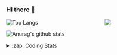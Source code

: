### Hi there 👋

<!--
**tao8687/tao8687** is a ✨ _special_ ✨ repository because its `README.md` (this file) appears on your GitHub profile.

Here are some ideas to get you started:

- 🔭 I’m currently working on ...
- 🌱 I’m currently learning ...
- 👯 I’m looking to collaborate on ...
- 🤔 I’m looking for help with ...
- 💬 Ask me about ...
- 📫 How to reach me: ...
- 😄 Pronouns: ...
- ⚡ Fun fact: ...
-->

<img align='right' src="https://media.giphy.com/media/M9gbBd9nbDrOTu1Mqx/giphy.gif" width="240">

  
![Top Langs](https://github-readme-stats.vercel.app/api/top-langs/?username=tao8687&layout=compact&title_color=23238E&text_color=A67D3D)

![Anurag's github stats](https://github-readme-stats.vercel.app/api?username=tao8687&show_icons=true&&text_color=A67D3D&title_color=23238E&show_icons=false&count_private=true&hide=stars)

<details>
  <summary>:zap: Coding Stats</summary>
  <br>
    
<!--START_SECTION:waka-->
![Code Time](http://img.shields.io/badge/Code%20Time-1%2C477%20hrs%2015%20mins-blue)

![Profile Views](http://img.shields.io/badge/Profile%20Views-1-blue)

**🐱 My GitHub Data** 

> 📦 1.5 MB Used in GitHub's Storage 
 > 
> 🚫 Not Opted to Hire
 > 
> 📜 50 Public Repositories 
 > 
> 🔑 25 Private Repositories 
 > 
**I'm an Early 🐤** 

```text
🌞 Morning                1338 commits        ██████████████████████░░░   86.55 % 
🌆 Daytime                87 commits          █░░░░░░░░░░░░░░░░░░░░░░░░   05.63 % 
🌃 Evening                117 commits         ██░░░░░░░░░░░░░░░░░░░░░░░   07.57 % 
🌙 Night                  4 commits           ░░░░░░░░░░░░░░░░░░░░░░░░░   00.26 % 
```
📅 **I'm Most Productive on Wednesday** 

```text
Monday                   223 commits         ████░░░░░░░░░░░░░░░░░░░░░   14.42 % 
Tuesday                  210 commits         ███░░░░░░░░░░░░░░░░░░░░░░   13.58 % 
Wednesday                276 commits         ████░░░░░░░░░░░░░░░░░░░░░   17.85 % 
Thursday                 201 commits         ███░░░░░░░░░░░░░░░░░░░░░░   13.00 % 
Friday                   219 commits         ████░░░░░░░░░░░░░░░░░░░░░   14.17 % 
Saturday                 213 commits         ███░░░░░░░░░░░░░░░░░░░░░░   13.78 % 
Sunday                   204 commits         ███░░░░░░░░░░░░░░░░░░░░░░   13.20 % 
```


📊 **This Week I Spent My Time On** 

```text
🕑︎ Time Zone: Asia/Shanghai

💬 Programming Languages: 
C++                      5 hrs 19 mins       ████████████░░░░░░░░░░░░░   47.35 % 
Other                    3 hrs 47 mins       ████████░░░░░░░░░░░░░░░░░   33.74 % 
YAML                     1 hr 13 mins        ███░░░░░░░░░░░░░░░░░░░░░░   10.84 % 
C                        29 mins             █░░░░░░░░░░░░░░░░░░░░░░░░   04.35 % 
Markdown                 12 mins             ░░░░░░░░░░░░░░░░░░░░░░░░░   01.91 % 

🔥 Editors: 
VS Code                  11 hrs 14 mins      █████████████████████████   100.00 % 

🐱‍💻 Projects: 
autox                    3 hrs 6 mins        ███████░░░░░░░░░░░░░░░░░░   27.71 % 
warehouse_simulation_tool2 hrs 49 mins       ██████░░░░░░░░░░░░░░░░░░░   25.20 % 
tarkbot_robot            2 hrs 25 mins       █████░░░░░░░░░░░░░░░░░░░░   21.63 % 
navigation_tutorials     1 hr 41 mins        ████░░░░░░░░░░░░░░░░░░░░░   15.06 % 
wheeltec_robot           48 mins             ██░░░░░░░░░░░░░░░░░░░░░░░   07.24 % 

💻 Operating System: 
Linux                    11 hrs 14 mins      █████████████████████████   100.00 % 
```

**I Mostly Code in Python** 

```text
Python                   9 repos             ████████░░░░░░░░░░░░░░░░░   30.00 % 
C++                      8 repos             ███████░░░░░░░░░░░░░░░░░░   26.67 % 
JavaScript               2 repos             ██░░░░░░░░░░░░░░░░░░░░░░░   06.67 % 
Batchfile                1 repo              █░░░░░░░░░░░░░░░░░░░░░░░░   03.33 % 
HTML                     1 repo              █░░░░░░░░░░░░░░░░░░░░░░░░   03.33 % 
```



**Timeline**

![Lines of Code chart](https://raw.githubusercontent.com/tao8687/tao8687/master/assets/bar_graph.png)


 Last Updated on 09/04/2024 01:11:19 UTC
<!--END_SECTION:waka-->
</details>
